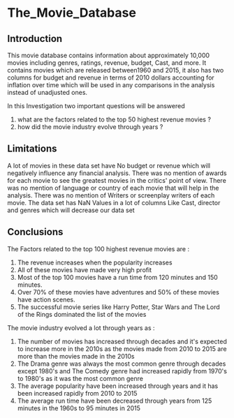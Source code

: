 # The_Movie_Database

##  Introduction
This movie database contains information about approximately 10,000 movies including genres, ratings, revenue, budget, Cast, and more. It contains movies which are released between1960 and 2015, it also has two columns for budget and revenue in terms of 2010 dollars accounting for inflation over time which will be used in any comparisons in the analysis instead of unadjusted ones.

In this Investigation two important questions will be answered

1. what are the factors related to the top 50 highest revenue movies ?
2. how did the movie industry evolve through years ?

##  Limitations

A lot of movies in these data set have No budget or revenue which will negatively influence any financial analysis.
There was no mention of awards for each movie to see the greatest movies in the critics' point of view.
There was no mention of language or country of each movie that will help in the analysis.
There was no mention of Writers or screenplay writers of each movie.
The data set has NaN Values in a lot of columns Like Cast, director and genres which will decrease our data set

##  Conclusions

The Factors related to the top 100 highest revenue movies are :

1. The revenue increases when the popularity increases
2. All of these movies have made very high profit
3. Most of the top 100 movies have a run time from 120 minutes and 150 minutes.
4. Over 70% of these movies have adventures and 50% of these movies have action scenes.
5. The successful movie series like Harry Potter, Star Wars and The Lord of the Rings dominated the list of the movies

The movie industry evolved a lot through years as :

1. The number of movies has increased through decades and it's expected to increase more in the 2010s as the movies made from 2010 to 2015 are more than the movies made in the 2010s
2. The Drama genre was always the most common genre through decades except 1980's and The Comedy genre had increased rapidly from 1970's to 1980's as it was the most common genre
3. The average popularity have been increased through years and it has been increased rapidly from 2010 to 2015
4. The average run time have been decreased through years from 125 minutes in the 1960s to 95 minutes in 2015
